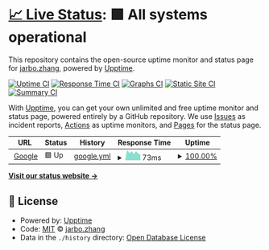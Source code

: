 # [📈 Live Status](https://jarbozhang.github.io/upptime): <!--live status--> **🟩 All systems operational**

This repository contains the open-source uptime monitor and status page for [jarbo.zhang](wechat:t285092800), powered by [Upptime](https://github.com/upptime/upptime).

[![Uptime CI](https://github.com/jarbozhang/upptime/workflows/Uptime%20CI/badge.svg)](https://github.com/jarbozhang/upptime/actions?query=workflow%3A%22Uptime+CI%22)
[![Response Time CI](https://github.com/jarbozhang/upptime/workflows/Response%20Time%20CI/badge.svg)](https://github.com/jarbozhang/upptime/actions?query=workflow%3A%22Response+Time+CI%22)
[![Graphs CI](https://github.com/jarbozhang/upptime/workflows/Graphs%20CI/badge.svg)](https://github.com/jarbozhang/upptime/actions?query=workflow%3A%22Graphs+CI%22)
[![Static Site CI](https://github.com/jarbozhang/upptime/workflows/Static%20Site%20CI/badge.svg)](https://github.com/jarbozhang/upptime/actions?query=workflow%3A%22Static+Site+CI%22)
[![Summary CI](https://github.com/jarbozhang/upptime/workflows/Summary%20CI/badge.svg)](https://github.com/jarbozhang/upptime/actions?query=workflow%3A%22Summary+CI%22)

With [Upptime](https://upptime.js.org), you can get your own unlimited and free uptime monitor and status page, powered entirely by a GitHub repository. We use [Issues](https://github.com/jarbozhang/upptime/issues) as incident reports, [Actions](https://github.com/jarbozhang/upptime/actions) as uptime monitors, and [Pages](https://jarbozhang.github.io/upptime) for the status page.

<!--start: status pages-->
<!-- This summary is generated by Upptime (https://github.com/upptime/upptime) -->
<!-- Do not edit this manually, your changes will be overwritten -->
<!-- prettier-ignore -->
| URL | Status | History | Response Time | Uptime |
| --- | ------ | ------- | ------------- | ------ |
| <img alt="" src="https://favicons.githubusercontent.com/www.google.com" height="13"> [Google](https://www.google.com) | 🟩 Up | [google.yml](https://github.com/jarbozhang/upptime/commits/HEAD/history/google.yml) | <details><summary><img alt="Response time graph" src="./graphs/google/response-time-week.png" height="20"> 73ms</summary><br><a href="https://jarbozhang.github.io/upptime/history/google"><img alt="Response time 108" src="https://img.shields.io/endpoint?url=https%3A%2F%2Fraw.githubusercontent.com%2Fjarbozhang%2Fupptime%2FHEAD%2Fapi%2Fgoogle%2Fresponse-time.json"></a><br><a href="https://jarbozhang.github.io/upptime/history/google"><img alt="24-hour response time 84" src="https://img.shields.io/endpoint?url=https%3A%2F%2Fraw.githubusercontent.com%2Fjarbozhang%2Fupptime%2FHEAD%2Fapi%2Fgoogle%2Fresponse-time-day.json"></a><br><a href="https://jarbozhang.github.io/upptime/history/google"><img alt="7-day response time 73" src="https://img.shields.io/endpoint?url=https%3A%2F%2Fraw.githubusercontent.com%2Fjarbozhang%2Fupptime%2FHEAD%2Fapi%2Fgoogle%2Fresponse-time-week.json"></a><br><a href="https://jarbozhang.github.io/upptime/history/google"><img alt="30-day response time 108" src="https://img.shields.io/endpoint?url=https%3A%2F%2Fraw.githubusercontent.com%2Fjarbozhang%2Fupptime%2FHEAD%2Fapi%2Fgoogle%2Fresponse-time-month.json"></a><br><a href="https://jarbozhang.github.io/upptime/history/google"><img alt="1-year response time 108" src="https://img.shields.io/endpoint?url=https%3A%2F%2Fraw.githubusercontent.com%2Fjarbozhang%2Fupptime%2FHEAD%2Fapi%2Fgoogle%2Fresponse-time-year.json"></a></details> | <details><summary><a href="https://jarbozhang.github.io/upptime/history/google">100.00%</a></summary><a href="https://jarbozhang.github.io/upptime/history/google"><img alt="All-time uptime 100.00%" src="https://img.shields.io/endpoint?url=https%3A%2F%2Fraw.githubusercontent.com%2Fjarbozhang%2Fupptime%2FHEAD%2Fapi%2Fgoogle%2Fuptime.json"></a><br><a href="https://jarbozhang.github.io/upptime/history/google"><img alt="24-hour uptime 100.00%" src="https://img.shields.io/endpoint?url=https%3A%2F%2Fraw.githubusercontent.com%2Fjarbozhang%2Fupptime%2FHEAD%2Fapi%2Fgoogle%2Fuptime-day.json"></a><br><a href="https://jarbozhang.github.io/upptime/history/google"><img alt="7-day uptime 100.00%" src="https://img.shields.io/endpoint?url=https%3A%2F%2Fraw.githubusercontent.com%2Fjarbozhang%2Fupptime%2FHEAD%2Fapi%2Fgoogle%2Fuptime-week.json"></a><br><a href="https://jarbozhang.github.io/upptime/history/google"><img alt="30-day uptime 100.00%" src="https://img.shields.io/endpoint?url=https%3A%2F%2Fraw.githubusercontent.com%2Fjarbozhang%2Fupptime%2FHEAD%2Fapi%2Fgoogle%2Fuptime-month.json"></a><br><a href="https://jarbozhang.github.io/upptime/history/google"><img alt="1-year uptime 100.00%" src="https://img.shields.io/endpoint?url=https%3A%2F%2Fraw.githubusercontent.com%2Fjarbozhang%2Fupptime%2FHEAD%2Fapi%2Fgoogle%2Fuptime-year.json"></a></details>

<!--end: status pages-->

[**Visit our status website →**](https://jarbozhang.github.io/upptime)

## 📄 License

- Powered by: [Upptime](https://github.com/upptime/upptime)
- Code: [MIT](./LICENSE) © [jarbo.zhang](wechat:t285092800)
- Data in the `./history` directory: [Open Database License](https://opendatacommons.org/licenses/odbl/1-0/)
